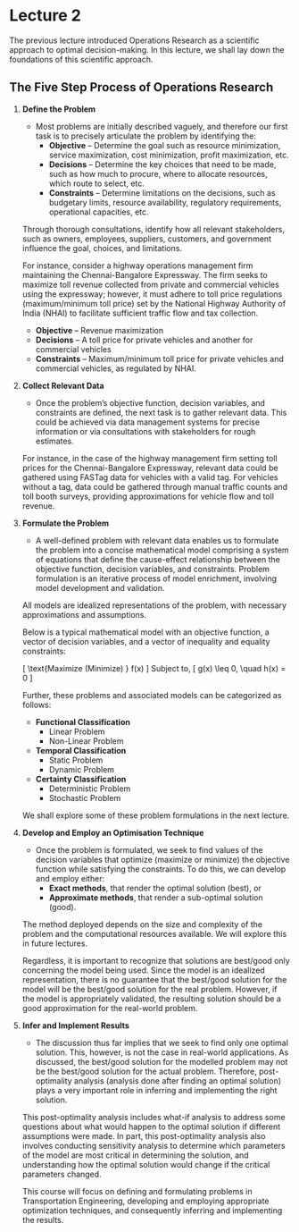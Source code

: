 # Lecture 2

The previous lecture introduced Operations Research as a scientific approach to optimal decision-making. In this lecture, we shall lay down the foundations of this scientific approach.

## The Five Step Process of Operations Research

1. **Define the Problem**
   - Most problems are initially described vaguely, and therefore our first task is to precisely articulate the problem by identifying the:
     - **Objective** – Determine the goal such as resource minimization, service maximization, cost minimization, profit maximization, etc.
     - **Decisions** – Determine the key choices that need to be made, such as how much to procure, where to allocate resources, which route to select, etc.
     - **Constraints** – Determine limitations on the decisions, such as budgetary limits, resource availability, regulatory requirements, operational capacities, etc.
   
   Through thorough consultations, identify how all relevant stakeholders, such as owners, employees, suppliers, customers, and government influence the goal, choices, and limitations.

   For instance, consider a highway operations management firm maintaining the Chennai-Bangalore Expressway. The firm seeks to maximize toll revenue collected from private and commercial vehicles using the expressway; however, it must adhere to toll price regulations (maximum/minimum toll price) set by the National Highway Authority of India (NHAI) to facilitate sufficient traffic flow and tax collection.

   - **Objective** – Revenue maximization
   - **Decisions** – A toll price for private vehicles and another for commercial vehicles
   - **Constraints** – Maximum/minimum toll price for private vehicles and commercial vehicles, as regulated by NHAI.

2. **Collect Relevant Data**
   - Once the problem’s objective function, decision variables, and constraints are defined, the next task is to gather relevant data. This could be achieved via data management systems for precise information or via consultations with stakeholders for rough estimates.
   
   For instance, in the case of the highway management firm setting toll prices for the Chennai-Bangalore Expressway, relevant data could be gathered using FASTag data for vehicles with a valid tag. For vehicles without a tag, data could be gathered through manual traffic counts and toll booth surveys, providing approximations for vehicle flow and toll revenue.

3. **Formulate the Problem**
   - A well-defined problem with relevant data enables us to formulate the problem into a concise mathematical model comprising a system of equations that define the cause-effect relationship between the objective function, decision variables, and constraints. Problem formulation is an iterative process of model enrichment, involving model development and validation.
   
   All models are idealized representations of the problem, with necessary approximations and assumptions.

   Below is a typical mathematical model with an objective function, a vector of decision variables, and a vector of inequality and equality constraints:
   
   \[
   \text{Maximize (Minimize) } f(x)
   \]
   Subject to,
   \[
   g(x) \leq 0, \quad h(x) = 0
   \]

   Further, these problems and associated models can be categorized as follows:

   - **Functional Classification**
     - Linear Problem
     - Non-Linear Problem
   - **Temporal Classification**
     - Static Problem
     - Dynamic Problem
   - **Certainty Classification**
     - Deterministic Problem
     - Stochastic Problem

   We shall explore some of these problem formulations in the next lecture.

4. **Develop and Employ an Optimisation Technique**
   - Once the problem is formulated, we seek to find values of the decision variables that optimize (maximize or minimize) the objective function while satisfying the constraints. To do this, we can develop and employ either:
     - **Exact methods**, that render the optimal solution (best), or
     - **Approximate methods**, that render a sub-optimal solution (good).
   
   The method deployed depends on the size and complexity of the problem and the computational resources available. We will explore this in future lectures.

   Regardless, it is important to recognize that solutions are best/good only concerning the model being used. Since the model is an idealized representation, there is no guarantee that the best/good solution for the model will be the best/good solution for the real problem. However, if the model is appropriately validated, the resulting solution should be a good approximation for the real-world problem.

5. **Infer and Implement Results**
   - The discussion thus far implies that we seek to find only one optimal solution. This, however, is not the case in real-world applications. As discussed, the best/good solution for the modelled problem may not be the best/good solution for the actual problem. Therefore, post-optimality analysis (analysis done after finding an optimal solution) plays a very important role in inferring and implementing the right solution. 
   
   This post-optimality analysis includes what-if analysis to address some questions about what would happen to the optimal solution if different assumptions were made. In part, this post-optimality analysis also involves conducting sensitivity analysis to determine which parameters of the model are most critical in determining the solution, and understanding how the optimal solution would change if the critical parameters changed. 

   
   This course will focus on defining and formulating problems in Transportation Engineering, developing and employing appropriate optimization techniques, and consequently inferring and implementing the results.

